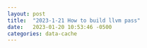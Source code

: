 ```yaml
---
layout: post
title:  "2023-1-21 How to build llvm pass"
date:   2023-01-20 10:53:46 -0500
categories: data-cache 
---
```



